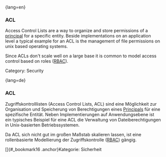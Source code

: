{lang=en}
### ACL
Access Control Lists are a way to organize and store permissions of
a [principal](#term-principal) for a specific entity. Beside implementations
on an application level a typical example for an ACL is the management of file
permissions on unix based operating systems.

Since ACLs don't scale well on a large base it is common to model access
control based on roles ([RBAC](#term-rbac)).

Category: Security



{lang=de}
### ACL

Zugriffskontrolllisten (Access Control Lists, ACL) sind eine
Möglichkeit zur Organisation und Speicherung von Berechtigungen eines
[Principals](#_bookmark158) für eine spezifische Entität. Neben
Implementierungen auf Anwendungsebene ist ein typisches Beispiel für
eine ACL die Verwaltung von Dateiberechtigungen in Unix-basierten
Betriebssystemen.

Da ACL sich nicht gut im großen Maßstab skalieren lassen, ist eine
rollenbasierte Modellierung der Zugriffskontrolle
([RBAC](#_bookmark166)) gängig.

[]{#_bookmark16 .anchor}Kategorie: Sicherheit